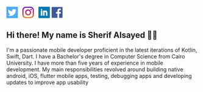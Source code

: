 <p align='center'>

<a href="https://twitter.com/sherifhasan01"><img height="30" src="https://github.com/sherifhasan/sherifhasan/blob/main/icons/twitter.png?raw=true"></a>&nbsp;&nbsp;
<a href="https://www.instagram.com/sherifhasan25"><img height="30" src="https://github.com/sherifhasan/sherifhasan/blob/main/icons/instagram.jpg?raw=true"></a>&nbsp;&nbsp;
<a href="https://www.linkedin.com/in/sherif-alsayed/"><img height="30" src="https://github.com/sherifhasan/sherifhasan/blob/main/icons/linkedin.png?raw=true"></a>
<a href="https://www.facebook.com/sherifhasan25"><img height="30" src="https://github.com/sherifhasan/sherifhasan/blob/main/icons/facebook.png?raw=true"></a>
</p>

<h2 align>Hi there! My name is Sherif Alsayed 👋🤓</h2>
<p> I'm a passionate mobile developer proficient in the latest iterations of Kotlin, Swift, Dart. I have a Bachelor's degree in Computer Science from Cairo University. I have more than five years of experience in mobile development. My main responsibilities revolved around building native android, iOS, flutter mobile apps, testing, debugging apps and developing updates to improve app usability</p>
